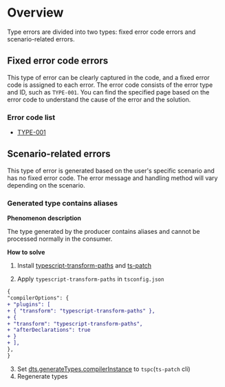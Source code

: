 # Overview

Type errors are divided into two types: fixed error code errors and scenario-related errors.

## Fixed error code errors

This type of error can be clearly captured in the code, and a fixed error code is assigned to each error. The error code consists of the error type and ID, such as `TYPE-001`. You can find the specified page based on the error code to understand the cause of the error and the solution.

### Error code list

* [TYPE-001](./TYPE-001)

## Scenario-related errors

This type of error is generated based on the user's specific scenario and has no fixed error code. The error message and handling method will vary depending on the scenario.

### Generated type contains aliases

**Phenomenon description**

The type generated by the producer contains aliases and cannot be processed normally in the consumer.

**How ​​to solve**

1. Install [typescript-transform-paths](https://www.npmjs.com/package/typescript-transform-paths) and [ts-patch](https://www.npmjs.com/package/ts-patch)

2. Apply `typescript-transform-paths` in `tsconfig.json`

```diff
{
"compilerOptions": {
+ "plugins": [
+ { "transform": "typescript-transform-paths" },
+ {
+ "transform": "typescript-transform-paths",
+ "afterDeclarations": true
+ }
+ ],
},
}
```

3. Set [dts.generateTypes.compilerInstance](../../../configure/dts#compilerinstance) to `tspc`(`ts-patch` cli) 
4. Regenerate types